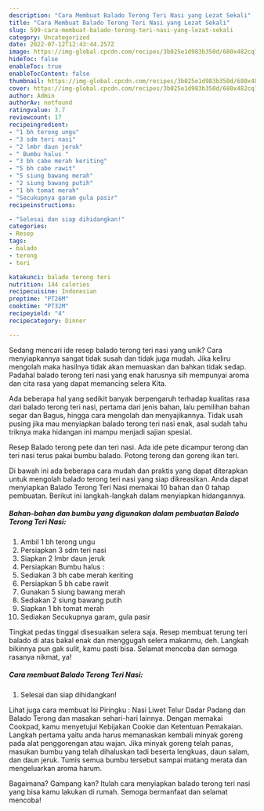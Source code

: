 ```yaml
---
description: "Cara Membuat Balado Terong Teri Nasi yang Lezat Sekali"
title: "Cara Membuat Balado Terong Teri Nasi yang Lezat Sekali"
slug: 599-cara-membuat-balado-terong-teri-nasi-yang-lezat-sekali
category: Uncategorized
date: 2022-07-12T12:43:44.257Z
image: https://img-global.cpcdn.com/recipes/3b025e1d983b350d/680x482cq70/balado-terong-teri-nasi-foto-resep-utama.jpg
hideToc: false
enableToc: true
enableTocContent: false
thumbnail: https://img-global.cpcdn.com/recipes/3b025e1d983b350d/680x482cq70/balado-terong-teri-nasi-foto-resep-utama.jpg
cover: https://img-global.cpcdn.com/recipes/3b025e1d983b350d/680x482cq70/balado-terong-teri-nasi-foto-resep-utama.jpg
author: Admin
authorAv: notfound
ratingvalue: 3.7
reviewcount: 17
recipeingredient:
- "1 bh terong ungu"
- "3 sdm teri nasi"
- "2 lmbr daun jeruk"
- " Bumbu halus "
- "3 bh cabe merah keriting"
- "5 bh cabe rawit"
- "5 siung bawang merah"
- "2 siung bawang putih"
- "1 bh tomat merah"
- "Secukupnya garam gula pasir"
recipeinstructions:

- "Selesai dan siap dihidangkan!"
categories:
- Resep
tags:
- balado
- terong
- teri

katakunci: balado terong teri 
nutrition: 144 calories
recipecuisine: Indonesian
preptime: "PT26M"
cooktime: "PT32M"
recipeyield: "4"
recipecategory: Dinner

---
```





Sedang mencari ide resep balado terong teri nasi yang unik? Cara menyiapkannya sangat tidak susah dan tidak juga mudah. Jika keliru mengolah maka hasilnya tidak akan memuaskan dan bahkan tidak sedap. Padahal balado terong teri nasi yang enak harusnya sih mempunyai aroma dan cita rasa yang dapat memancing selera Kita.





Ada beberapa hal yang sedikit banyak berpengaruh terhadap kualitas rasa dari balado terong teri nasi, pertama dari jenis bahan, lalu pemilihan bahan segar dan Bagus, hingga cara mengolah dan menyajikannya. Tidak usah pusing jika mau menyiapkan balado terong teri nasi enak,      asal sudah tahu triknya maka hidangan ini mampu menjadi sajian spesial.














Resep Balado terong pete dan teri nasi. Ada ide pete dicampur terong dan teri nasi terus pakai bumbu balado. Potong terong dan goreng ikan teri.






Di bawah ini ada beberapa cara mudah dan praktis yang dapat diterapkan untuk mengolah balado terong teri nasi yang siap dikreasikan. Anda dapat menyiapkan Balado Terong Teri Nasi memakai 10 bahan dan 0 tahap pembuatan. Berikut ini langkah-langkah dalam menyiapkan hidangannya.

<!--inarticleads1-->

##### Bahan-bahan dan bumbu yang digunakan dalam pembuatan Balado Terong Teri Nasi:

1. Ambil 1 bh terong ungu
1. Persiapkan 3 sdm teri nasi
1. Siapkan 2 lmbr daun jeruk
1. Persiapkan  Bumbu halus :
1. Sediakan 3 bh cabe merah keriting
1. Persiapkan 5 bh cabe rawit
1. Gunakan 5 siung bawang merah
1. Sediakan 2 siung bawang putih
1. Siapkan 1 bh tomat merah
1. Sediakan Secukupnya garam, gula pasir


Tingkat pedas tinggal disesuaikan selera saja. Resep membuat terung teri balado di atas bakal enak dan menggugah selera makanmu, deh. Langkah bikinnya pun gak sulit, kamu pasti bisa. Selamat mencoba dan semoga rasanya nikmat, ya! 

<!--inarticleads2-->

##### Cara membuat Balado Terong Teri Nasi:


1. Selesai dan siap dihidangkan!

Lihat juga cara membuat Isi Piringku : Nasi Liwet Telur Dadar Padang dan Balado Terong dan masakan sehari-hari lainnya. Dengan memakai Cookpad, kamu menyetujui Kebijakan Cookie dan Ketentuan Pemakaian. Langkah pertama yaitu anda harus memanaskan kembali minyak goreng pada alat penggorengan atau wajan. Jika minyak goreng telah panas, masukan bumbu yang telah dihaluskan tadi beserta lengkuas, daun salam, dan daun jeruk. Tumis semua bumbu tersebut sampai matang merata dan mengeluarkan aroma harum. 

Bagaimana? Gampang kan? Itulah cara menyiapkan balado terong teri nasi yang bisa kamu lakukan di rumah. Semoga bermanfaat dan selamat mencoba!
